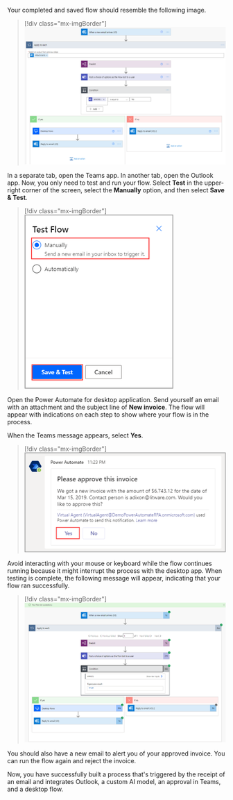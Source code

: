 Your completed and saved flow should resemble the following image.

> [!div class="mx-imgBorder"]
> [![Screenshot of the completed flow with the If yes and If no branches.](../media/17-total-flow.png)](../media/17-total-flow.png#lightbox)

In a separate tab, open the Teams app. In another tab, open the Outlook app. Now, you only need to test and run your flow. Select **Test** in the upper-right corner of the screen, select the **Manually** option, and then select **Save & Test**.

> [!div class="mx-imgBorder"]
> [![Screenshot of the Test Flow dialog with Manually selected.](../media/18-test-manually.png)](../media/18-test-manually.png#lightbox)

Open the Power Automate for desktop application. Send yourself an email with an attachment and the subject line of **New invoice**. The flow will appear with indications on each step to show where your flow is in the process.

When the Teams message appears, select **Yes**.

> [!div class="mx-imgBorder"]
> [![Screenshot of the Please approve this invoice message in Teams.](../media/19-teams-message.png)](../media/19-teams-message.png#lightbox)

Avoid interacting with your mouse or keyboard while the flow continues running because it might interrupt the process with the desktop app. When testing is complete, the following message will appear, indicating that your flow ran successfully.

> [!div class="mx-imgBorder"]
> [![Screenshot of the completed flow with the message Your flow ran successfully.](../media/20-success.png)](../media/20-success.png#lightbox)

You should also have a new email to alert you of your approved invoice. You can run the flow again and reject the invoice.

Now, you have successfully built a process that's triggered by the receipt of an email and integrates Outlook, a custom AI model, an approval in Teams, and a desktop flow.
